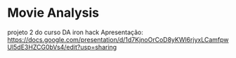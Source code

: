 # Movie Analysis
projeto 2 do curso DA iron hack
Apresentação: https://docs.google.com/presentation/d/1d7KjnoOrCoD8yKWl6rjyxLCamfpwUl5dE3HZCG0bVs4/edit?usp=sharing
